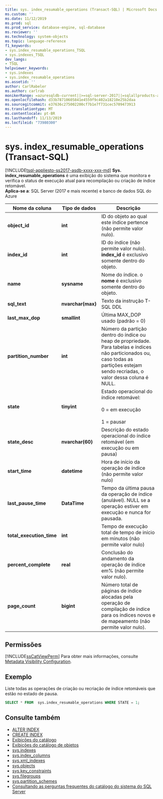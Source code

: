 ```yaml
---
title: sys. index_resumable_operations (Transact-SQL) | Microsoft Docs
ms.custom: ''
ms.date: 11/12/2019
ms.prod: sql
ms.prod_service: database-engine, sql-database
ms.reviewer: ''
ms.technology: system-objects
ms.topic: language-reference
f1_keywords:
- sys.index_resumable_operations_TSQL
- sys.indexes_TSQL
dev_langs:
- TSQL
helpviewer_keywords:
- sys.indexes
- sys.index_resumable_operations
ms.assetid: ''
author: CarlRabeler
ms.author: carlrab
monikerRange: =azuresqldb-current||>=sql-server-2017||=sqlallproducts-allversions||>=sql-server-linux-2017||=azuresqldb-mi-current
ms.openlocfilehash: d33b78710605841e4559f9c402a18210e25b2daa
ms.sourcegitcommit: e37636c275002200cf7b1e7f731cec5709473913
ms.translationtype: MT
ms.contentlocale: pt-BR
ms.lasthandoff: 11/13/2019
ms.locfileid: "73980300"
---
```

# <a name="sysindex_resumable_operations-transact-sql"></a>sys. index_resumable_operations (Transact-SQL)

[!INCLUDE[tsql-appliesto-ss2017-asdb-xxxx-xxx-md](../../includes/tsql-appliesto-ss2017-asdb-xxxx-xxx-md.md)]
**Sys. index_resumable_operations** é uma exibição do sistema que monitora e verifica o status de execução atual para recompilação ou criação de índice retomável.  
**Aplica-se a**: SQL Server (2017 e mais recente) e banco de dados SQL do Azure
  
|Nome da coluna|Tipo de dados|Descrição|  
|-----------------|---------------|-----------------|  
|**object_id**|**int**|ID do objeto ao qual este índice pertence (não permite valor nulo).|  
|**index_id**|**int**|ID do índice (não permite valor nulo). **index_id** é exclusivo somente dentro do objeto.|
|**name**|**sysname**|Nome do índice. o **nome** é exclusivo somente dentro do objeto.|  
|**sql_text**|**nvarchar(max)**|Texto da instrução T-SQL DDL|
|**last_max_dop**|**smallint**|Última MAX_DOP usado (padrão = 0)|
|**partition_number**|**int**|Número da partição dentro do índice ou heap de propriedade. Para tabelas e índices não particionados ou, caso todas as partições estejam sendo recriadas, o valor dessa coluna é NULL.|
|**state**|**tinyint**|Estado operacional do índice retomável:<br /><br />0 = em execução<br /><br />1 = pausar|
|**state_desc**|**nvarchar(60)**|Descrição do estado operacional do índice retomável (em execução ou em pausa)|  
|**start_time**|**datetime**|Hora de início da operação de índice (não permite valor nulo)|
|**last_pause_time**|**DataTime**| Tempo da última pausa da operação de índice (anulável). NULL se a operação estiver em execução e nunca for pausada.|
|**total_execution_time**|**int**|Tempo de execução total de tempo de início em minutos (não permite valor nulo)|
|**percent_complete**|**real**|Conclusão do andamento da operação de índice em% (não permite valor nulo).|
|**page_count**|**bigint**|Número total de páginas de índice alocadas pela operação de compilação de índice para os índices novos e de mapeamento (não permite valor nulo).

## <a name="permissions"></a>Permissões

[!INCLUDE[ssCatViewPerm](../../includes/sscatviewperm-md.md)] Para obter mais informações, consulte [Metadata Visibility Configuration](../../relational-databases/security/metadata-visibility-configuration.md).  

## <a name="example"></a>Exemplo

 Liste todas as operações de criação ou recriação de índice retomáveis que estão no estado de pausa.

```sql
SELECT * FROM  sys.index_resumable_operations WHERE STATE = 1;  
```

## <a name="see-also"></a>Consulte também

- [ALTER INDEX](../../t-sql/statements/alter-index-transact-sql.md)
- [CREATE INDEX](../../t-sql/statements/create-index-transact-sql.md)
- [Exibições do catálogo](catalog-views-transact-sql.md)
- [Exibições do catálogo de objetos](object-catalog-views-transact-sql.md)
- [sys.indexes](sys-xml-indexes-transact-sql.md)
- [sys.index_columns](sys-index-columns-transact-sql.md)
- [sys.xml_indexes](sys-xml-indexes-transact-sql.md)
- [sys.objects](sys-index-columns-transact-sql.md)
- [sys.key_constraints](sys-key-constraints-transact-sql.md)
- [sys.filegroups](sys-filegroups-transact-sql.md)
- [sys.partition_schemes](sys-partition-schemes-transact-sql.md)
- [Consultando as perguntas frequentes do catálogo do sistema do SQL Server](querying-the-sql-server-system-catalog-faq.md)
